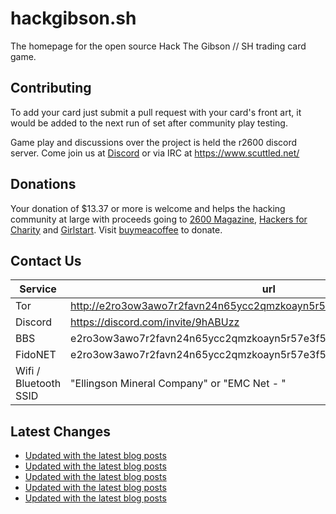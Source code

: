 # hackgibson.sh
The homepage for the open source Hack The Gibson // SH trading card game.


## Contributing

To add your card just submit a pull request with your card's front art, it would be added to the next run of set after community play testing.

Game play and discussions over the project is held the r2600 discord server. Come join us at [Discord](https://discord.com/invite/9hABUzz) or via IRC at https://www.scuttled.net/


## Donations

Your donation of $13.37 or more is welcome and helps the hacking community at large with proceeds going to [2600 Magazine](https://2600.com/), [Hackers for Charity](https://hackersforcharity.org) and [Girlstart](https://girlstart.org).  Visit [buymeacoffee](https://www.buymeacoffee.com/hackgibson.sh) to donate.


## Contact Us

Service | url
-|-
Tor | http://e2ro3ow3awo7r2favn24n65ycc2qmzkoayn5r57e3f56nvjwdcgg32ad.onion
Discord | https://discord.com/invite/9hABUzz
BBS | e2ro3ow3awo7r2favn24n65ycc2qmzkoayn5r57e3f56nvjwdcgg32ad.onion:23
FidoNET | e2ro3ow3awo7r2favn24n65ycc2qmzkoayn5r57e3f56nvjwdcgg32ad.onion:24554
Wifi / Bluetooth SSID | "Ellingson Mineral Company" or "EMC Net - <fidonet address>"

## Latest Changes
<!-- BLOG-POST-LIST:START -->
- [Updated with the latest blog posts](https://github.com/DFW2600/hackgibson.sh/commit/0b587eabc475954b7b71fb98d92abb726e9df16e)
- [Updated with the latest blog posts](https://github.com/DFW2600/hackgibson.sh/commit/1b94a0a8a94675beeede03af1e0e5e0cfaab8055)
- [Updated with the latest blog posts](https://github.com/DFW2600/hackgibson.sh/commit/43c0b10033db515263607c128e136805ea814253)
- [Updated with the latest blog posts](https://github.com/DFW2600/hackgibson.sh/commit/4ed116d9d411248f7a5b9f6380246e6b468ccfae)
- [Updated with the latest blog posts](https://github.com/DFW2600/hackgibson.sh/commit/2fcede3cc6f311d62d3ef11c7b76a783a6eb6f42)
<!-- BLOG-POST-LIST:END -->
